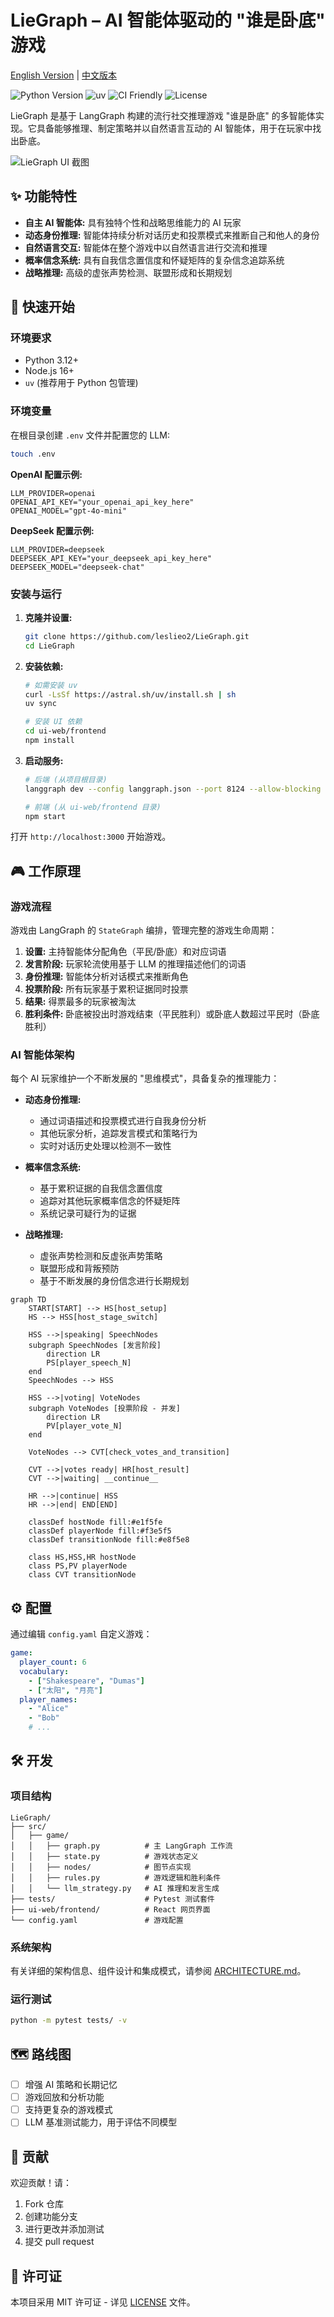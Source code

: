 # LieGraph – AI 智能体驱动的 "谁是卧底" 游戏

[English Version](README.md) | [中文版本](README_zh.md)

![Python Version](https://img.shields.io/badge/python-3.10%2B-blue.svg) ![uv](https://img.shields.io/badge/uv-ready-5A45FF.svg) ![CI Friendly](https://img.shields.io/badge/ci-friendly-success.svg) ![License](https://img.shields.io/badge/license-MIT-black.svg)

LieGraph 是基于 LangGraph 构建的流行社交推理游戏 "谁是卧底" 的多智能体实现。它具备能够推理、制定策略并以自然语言互动的 AI 智能体，用于在玩家中找出卧底。

![LieGraph UI 截图](ui-web/frontend/demo/chinese-demo.png?raw=true)

## ✨ 功能特性

- **自主 AI 智能体:** 具有独特个性和战略思维能力的 AI 玩家
- **动态身份推理:** 智能体持续分析对话历史和投票模式来推断自己和他人的身份
- **自然语言交互:** 智能体在整个游戏中以自然语言进行交流和推理
- **概率信念系统:** 具有自我信念置信度和怀疑矩阵的复杂信念追踪系统
- **战略推理:** 高级的虚张声势检测、联盟形成和长期规划

## 🚀 快速开始

### 环境要求

- Python 3.12+
- Node.js 16+
- `uv` (推荐用于 Python 包管理)

### 环境变量

在根目录创建 `.env` 文件并配置您的 LLM:

```bash
touch .env
```

**OpenAI 配置示例:**
```
LLM_PROVIDER=openai
OPENAI_API_KEY="your_openai_api_key_here"
OPENAI_MODEL="gpt-4o-mini"
```

**DeepSeek 配置示例:**
```
LLM_PROVIDER=deepseek
DEEPSEEK_API_KEY="your_deepseek_api_key_here"
DEEPSEEK_MODEL="deepseek-chat"
```

### 安装与运行

1. **克隆并设置:**
    ```bash
    git clone https://github.com/leslieo2/LieGraph.git
    cd LieGraph
    ```

2. **安装依赖:**
    ```bash
    # 如需安装 uv
    curl -LsSf https://astral.sh/uv/install.sh | sh
    uv sync

    # 安装 UI 依赖
    cd ui-web/frontend
    npm install
    ```

3. **启动服务:**
    ```bash
    # 后端 (从项目根目录)
    langgraph dev --config langgraph.json --port 8124 --allow-blocking

    # 前端 (从 ui-web/frontend 目录)
    npm start
    ```

打开 `http://localhost:3000` 开始游戏。

## 🎮 工作原理

### 游戏流程

游戏由 LangGraph 的 `StateGraph` 编排，管理完整的游戏生命周期：

1. **设置:** 主持智能体分配角色（平民/卧底）和对应词语
2. **发言阶段:** 玩家轮流使用基于 LLM 的推理描述他们的词语
3. **身份推理:** 智能体分析对话模式来推断角色
4. **投票阶段:** 所有玩家基于累积证据同时投票
5. **结果:** 得票最多的玩家被淘汰
6. **胜利条件:** 卧底被投出时游戏结束（平民胜利）或卧底人数超过平民时（卧底胜利）

### AI 智能体架构

每个 AI 玩家维护一个不断发展的 "思维模式"，具备复杂的推理能力：

- **动态身份推理:**
  - 通过词语描述和投票模式进行自我身份分析
  - 其他玩家分析，追踪发言模式和策略行为
  - 实时对话历史处理以检测不一致性

- **概率信念系统:**
  - 基于累积证据的自我信念置信度
  - 追踪对其他玩家概率信念的怀疑矩阵
  - 系统记录可疑行为的证据

- **战略推理:**
  - 虚张声势检测和反虚张声势策略
  - 联盟形成和背叛预防
  - 基于不断发展的身份信念进行长期规划

```mermaid
graph TD
    START[START] --> HS[host_setup]
    HS --> HSS[host_stage_switch]

    HSS -->|speaking| SpeechNodes
    subgraph SpeechNodes [发言阶段]
        direction LR
        PS[player_speech_N]
    end
    SpeechNodes --> HSS

    HSS -->|voting| VoteNodes
    subgraph VoteNodes [投票阶段 - 并发]
        direction LR
        PV[player_vote_N]
    end

    VoteNodes --> CVT[check_votes_and_transition]

    CVT -->|votes ready| HR[host_result]
    CVT -->|waiting| __continue__

    HR -->|continue| HSS
    HR -->|end| END[END]

    classDef hostNode fill:#e1f5fe
    classDef playerNode fill:#f3e5f5
    classDef transitionNode fill:#e8f5e8

    class HS,HSS,HR hostNode
    class PS,PV playerNode
    class CVT transitionNode
```

## ⚙️ 配置

通过编辑 `config.yaml` 自定义游戏：

```yaml
game:
  player_count: 6
  vocabulary:
    - ["Shakespeare", "Dumas"]
    - ["太阳", "月亮"]
  player_names:
    - "Alice"
    - "Bob"
    # ...
```

## 🛠️ 开发

### 项目结构
```
LieGraph/
├── src/
│   ├── game/
│   │   ├── graph.py          # 主 LangGraph 工作流
│   │   ├── state.py          # 游戏状态定义
│   │   ├── nodes/            # 图节点实现
│   │   ├── rules.py          # 游戏逻辑和胜利条件
│   │   └── llm_strategy.py   # AI 推理和发言生成
├── tests/                    # Pytest 测试套件
├── ui-web/frontend/          # React 网页界面
└── config.yaml               # 游戏配置
```

### 系统架构

有关详细的架构信息、组件设计和集成模式，请参阅 [ARCHITECTURE.md](ARCHITECTURE.md)。

### 运行测试
```bash
python -m pytest tests/ -v
```

## 🗺️ 路线图

- [ ] 增强 AI 策略和长期记忆
- [ ] 游戏回放和分析功能
- [ ] 支持更复杂的游戏模式
- [ ] LLM 基准测试能力，用于评估不同模型

## 🤝 贡献

欢迎贡献！请：

1. Fork 仓库
2. 创建功能分支
3. 进行更改并添加测试
4. 提交 pull request

## 📄 许可证

本项目采用 MIT 许可证 - 详见 [LICENSE](LICENSE) 文件。
